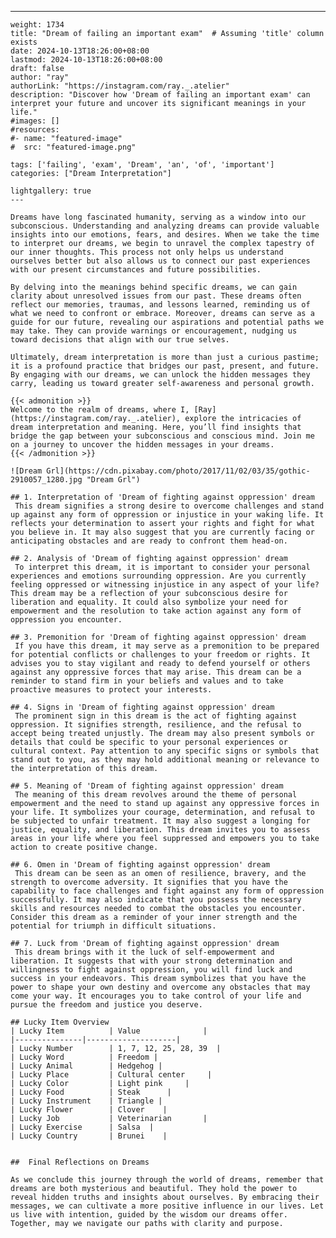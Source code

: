 ---
    weight: 1734
    title: "Dream of failing an important exam"  # Assuming 'title' column exists
    date: 2024-10-13T18:26:00+08:00
    lastmod: 2024-10-13T18:26:00+08:00
    draft: false
    author: "ray"
    authorLink: "https://instagram.com/ray._.atelier"
    description: "Discover how 'Dream of failing an important exam' can interpret your future and uncover its significant meanings in your life."
    #images: []
    #resources:
    #- name: "featured-image"
    #  src: "featured-image.png"
    
    tags: ['failing', 'exam', 'Dream', 'an', 'of', 'important']
    categories: ["Dream Interpretation"]
    
    lightgallery: true
    ---
    
    Dreams have long fascinated humanity, serving as a window into our subconscious. Understanding and analyzing dreams can provide valuable insights into our emotions, fears, and desires. When we take the time to interpret our dreams, we begin to unravel the complex tapestry of our inner thoughts. This process not only helps us understand ourselves better but also allows us to connect our past experiences with our present circumstances and future possibilities.
    
    By delving into the meanings behind specific dreams, we can gain clarity about unresolved issues from our past. These dreams often reflect our memories, traumas, and lessons learned, reminding us of what we need to confront or embrace. Moreover, dreams can serve as a guide for our future, revealing our aspirations and potential paths we may take. They can provide warnings or encouragement, nudging us toward decisions that align with our true selves.
    
    Ultimately, dream interpretation is more than just a curious pastime; it is a profound practice that bridges our past, present, and future. By engaging with our dreams, we can unlock the hidden messages they carry, leading us toward greater self-awareness and personal growth.
    
    {{< admonition >}}
    Welcome to the realm of dreams, where I, [Ray](https://instagram.com/ray._.atelier), explore the intricacies of dream interpretation and meaning. Here, you’ll find insights that bridge the gap between your subconscious and conscious mind. Join me on a journey to uncover the hidden messages in your dreams.
    {{< /admonition >}}
    
    ![Dream Grl](https://cdn.pixabay.com/photo/2017/11/02/03/35/gothic-2910057_1280.jpg "Dream Grl")
    
    ## 1. Interpretation of 'Dream of fighting against oppression' dream
     This dream signifies a strong desire to overcome challenges and stand up against any form of oppression or injustice in your waking life. It reflects your determination to assert your rights and fight for what you believe in. It may also suggest that you are currently facing or anticipating obstacles and are ready to confront them head-on.
    
    ## 2. Analysis of 'Dream of fighting against oppression' dream
     To interpret this dream, it is important to consider your personal experiences and emotions surrounding oppression. Are you currently feeling oppressed or witnessing injustice in any aspect of your life? This dream may be a reflection of your subconscious desire for liberation and equality. It could also symbolize your need for empowerment and the resolution to take action against any form of oppression you encounter.
    
    ## 3. Premonition for 'Dream of fighting against oppression' dream
     If you have this dream, it may serve as a premonition to be prepared for potential conflicts or challenges to your freedom or rights. It advises you to stay vigilant and ready to defend yourself or others against any oppressive forces that may arise. This dream can be a reminder to stand firm in your beliefs and values and to take proactive measures to protect your interests.
    
    ## 4. Signs in 'Dream of fighting against oppression' dream
     The prominent sign in this dream is the act of fighting against oppression. It signifies strength, resilience, and the refusal to accept being treated unjustly. The dream may also present symbols or details that could be specific to your personal experiences or cultural context. Pay attention to any specific signs or symbols that stand out to you, as they may hold additional meaning or relevance to the interpretation of this dream.
    
    ## 5. Meaning of 'Dream of fighting against oppression' dream
     The meaning of this dream revolves around the theme of personal empowerment and the need to stand up against any oppressive forces in your life. It symbolizes your courage, determination, and refusal to be subjected to unfair treatment. It may also suggest a longing for justice, equality, and liberation. This dream invites you to assess areas in your life where you feel suppressed and empowers you to take action to create positive change.
    
    ## 6. Omen in 'Dream of fighting against oppression' dream
     This dream can be seen as an omen of resilience, bravery, and the strength to overcome adversity. It signifies that you have the capability to face challenges and fight against any form of oppression successfully. It may also indicate that you possess the necessary skills and resources needed to combat the obstacles you encounter. Consider this dream as a reminder of your inner strength and the potential for triumph in difficult situations.
    
    ## 7. Luck from 'Dream of fighting against oppression' dream
     This dream brings with it the luck of self-empowerment and liberation. It suggests that with your strong determination and willingness to fight against oppression, you will find luck and success in your endeavors. This dream symbolizes that you have the power to shape your own destiny and overcome any obstacles that may come your way. It encourages you to take control of your life and pursue the freedom and justice you deserve.
    
    ## Lucky Item Overview
    | Lucky Item          | Value              |
    |---------------|--------------------|
    | Lucky Number        | 1, 7, 12, 25, 28, 39  |
    | Lucky Word          | Freedom |
    | Lucky Animal        | Hedgehog |
    | Lucky Place         | Cultural center     |
    | Lucky Color         | Light pink     |
    | Lucky Food          | Steak      |
    | Lucky Instrument    | Triangle |
    | Lucky Flower        | Clover    |
    | Lucky Job           | Veterinarian       |
    | Lucky Exercise      | Salsa  |
    | Lucky Country       | Brunei    |
    
    
    ##  Final Reflections on Dreams
    
    As we conclude this journey through the world of dreams, remember that dreams are both mysterious and beautiful. They hold the power to reveal hidden truths and insights about ourselves. By embracing their messages, we can cultivate a more positive influence in our lives. Let us live with intention, guided by the wisdom our dreams offer. Together, may we navigate our paths with clarity and purpose.
    
